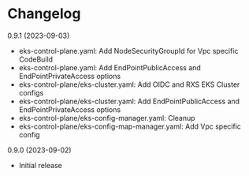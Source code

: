 # Changelog

0.9.1 (2023-09-03)
* eks-control-plane.yaml: Add NodeSecurityGroupId for Vpc specific CodeBuild
* eks-control-plane.yaml: Add EndPointPublicAccess and EndPointPrivateAccess options
* eks-control-plane/eks-cluster.yaml: Add OIDC and RXS EKS Cluster configs
* eks-control-plane/eks-cluster.yaml: Add EndPointPublicAccess and EndPointPrivateAccess options
* eks-control-plane/eks-config-manager.yaml: Cleanup
* eks-control-plane/eks-config-map-manager.yaml: Add Vpc specific config

0.9.0 (2023-09-02)
* Initial release
